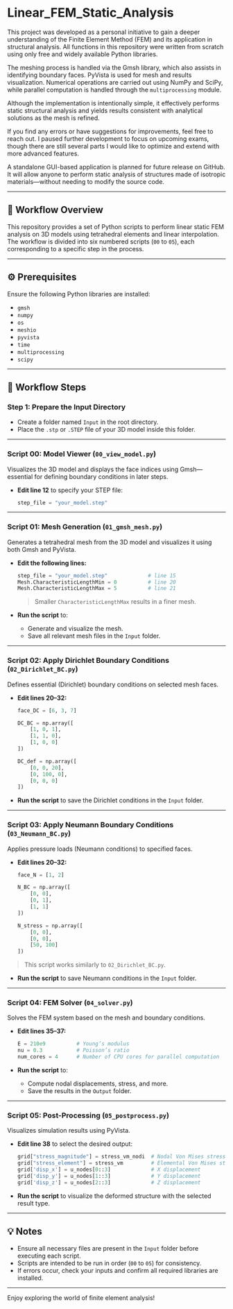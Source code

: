 # Linear_FEM_Static_Analysis

This project was developed as a personal initiative to gain a deeper understanding of the Finite Element Method (FEM) and its application in structural analysis. All functions in this repository were written from scratch using only free and widely available Python libraries.

The meshing process is handled via the Gmsh library, which also assists in identifying boundary faces. PyVista is used for mesh and results visualization. Numerical operations are carried out using NumPy and SciPy, while parallel computation is handled through the `multiprocessing` module.

Although the implementation is intentionally simple, it effectively performs static structural analysis and yields results consistent with analytical solutions as the mesh is refined.

If you find any errors or have suggestions for improvements, feel free to reach out. I paused further development to focus on upcoming exams, though there are still several parts I would like to optimize and extend with more advanced features.

A standalone GUI-based application is planned for future release on GitHub. It will allow anyone to perform static analysis of structures made of isotropic materials—without needing to modify the source code.

---

## 🧭 Workflow Overview

This repository provides a set of Python scripts to perform linear static FEM analysis on 3D models using tetrahedral elements and linear interpolation. The workflow is divided into six numbered scripts (`00` to `05`), each corresponding to a specific step in the process.

---

## ⚙️ Prerequisites

Ensure the following Python libraries are installed:

- `gmsh`
- `numpy`
- `os`
- `meshio`
- `pyvista`
- `time`
- `multiprocessing`
- `scipy`

---

## 🔧 Workflow Steps

### Step 1: Prepare the Input Directory

- Create a folder named `Input` in the root directory.
- Place the `.stp` or `.STEP` file of your 3D model inside this folder.

---

### Script 00: Model Viewer (`00_view_model.py`)

Visualizes the 3D model and displays the face indices using Gmsh—essential for defining boundary conditions in later steps.

- **Edit line 12** to specify your STEP file:
  ```python
  step_file = "your_model.step"
  ```

---

### Script 01: Mesh Generation (`01_gmsh_mesh.py`)

Generates a tetrahedral mesh from the 3D model and visualizes it using both Gmsh and PyVista.

- **Edit the following lines:**
  ```python
  step_file = "your_model.step"             # line 15
  Mesh.CharacteristicLengthMin = 0          # line 20
  Mesh.CharacteristicLengthMax = 5          # line 21
  ```
  > Smaller `CharacteristicLengthMax` results in a finer mesh.

- **Run the script** to:
  - Generate and visualize the mesh.
  - Save all relevant mesh files in the `Input` folder.

---

### Script 02: Apply Dirichlet Boundary Conditions (`02_Dirichlet_BC.py`)

Defines essential (Dirichlet) boundary conditions on selected mesh faces.

- **Edit lines 20–32:**
  ```python
  face_DC = [6, 3, 7]

  DC_BC = np.array([
      [1, 0, 1],
      [1, 1, 0],
      [1, 0, 0]
  ])

  DC_def = np.array([
      [0, 0, 20],
      [0, 100, 0],
      [0, 0, 0]
  ])
  ```

- **Run the script** to save the Dirichlet conditions in the `Input` folder.

---

### Script 03: Apply Neumann Boundary Conditions (`03_Neumann_BC.py`)

Applies pressure loads (Neumann conditions) to specified faces.

- **Edit lines 20–32:**
  ```python
  face_N = [1, 2]

  N_BC = np.array([
      [0, 0],
      [0, 1],
      [1, 1]
  ])

  N_stress = np.array([
      [0, 0],
      [0, 0],
      [50, 100]
  ])
  ```

> This script works similarly to `02_Dirichlet_BC.py`.

- **Run the script** to save Neumann conditions in the `Input` folder.

---

### Script 04: FEM Solver (`04_solver.py`)

Solves the FEM system based on the mesh and boundary conditions.

- **Edit lines 35–37:**
  ```python
  E = 210e9          # Young’s modulus
  nu = 0.3           # Poisson’s ratio
  num_cores = 4      # Number of CPU cores for parallel computation
  ```

- **Run the script** to:
  - Compute nodal displacements, stress, and more.
  - Save the results in the `Output` folder.

---

### Script 05: Post-Processing (`05_postprocess.py`)

Visualizes simulation results using PyVista.

- **Edit line 38** to select the desired output:
  ```python
  grid["stress_magnitude"] = stress_vm_nodi  # Nodal Von Mises stress
  grid["stress_element"] = stress_vm         # Elemental Von Mises stress
  grid['disp_x'] = u_nodes[0::3]             # X displacement
  grid['disp_y'] = u_nodes[1::3]             # Y displacement
  grid['disp_z'] = u_nodes[2::3]             # Z displacement
  ```

- **Run the script** to visualize the deformed structure with the selected result type.

---

## 💡 Notes

- Ensure all necessary files are present in the `Input` folder before executing each script.
- Scripts are intended to be run in order (`00` to `05`) for consistency.
- If errors occur, check your inputs and confirm all required libraries are installed.

---

Enjoy exploring the world of finite element analysis!
